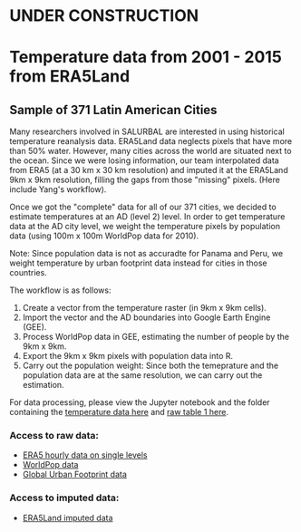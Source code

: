 # UNDER CONSTRUCTION



# Temperature data from 2001 - 2015 from ERA5Land
## Sample of 371 Latin American Cities 

Many researchers involved in SALURBAL are interested in using historical temperature reanalysis data. ERA5Land data neglects pixels that have more than 50% water. However, many cities across the world are situated next to the ocean. Since we were losing information, our team interpolated data from ERA5 (at a 30 km x 30 km resolution) and imputed it at the ERA5Land 9km x 9km resolution, filling the gaps from those "missing" pixels. (Here include Yang's workflow). 

Once we got the "complete" data for all of our 371 cities, we decided to estimate temperatures at an AD (level 2) level. In order to get temperature data at the AD city level, we weight the temperature pixels by population data (using 100m x 100m WorldPop data for 2010).

Note: Since population data is not as accuradte for Panama and Peru, we weight temperature by urban footprint data instead for cities in those countries.

The workflow is as follows:  
1. Create a vector from the temperature raster (in 9km x 9km cells). 
2. Import the vector and the AD boundaries into Google Earth Engine (GEE).
3. Process WorldPop data in GEE, estimating the number of people by the 9km x 9km.
4. Export the 9km x 9km pixels with population data into R.
5. Carry out the population weight: Since both the temeprature and the population data are at the same resolution, we can carry out the estimation. 

For data processing, please view the Jupyter notebook and the folder containing the [temperature data here](https://github.com/ifarah/salurbal_era5_ncdc/blob/master/data_processing.ipynb) and [raw table 1 here](https://github.com/ifarah/salurbal_era5_ncdc/blob/master/output/cor_table.xlsx).

### Access to raw data:
- [ERA5 hourly data on single levels](https://cds.climate.copernicus.eu/cdsapp#!/dataset/reanalysis-era5-single-levels?tab=overview)
- [WorldPop data](https://www.worldpop.org/project/categories?id=3)
- [Global Urban Footprint data]()

### Access to imputed data:
- [ERA5Land imputed data]()






